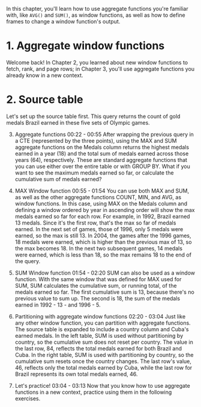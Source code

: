 In this chapter, you'll learn how to use aggregate functions you're familiar with, like `AVG()` and `SUM()`, as window functions, as well as how to define frames to change a window function's output.

# 1. Aggregate window functions

Welcome back! In Chapter 2, you learned about new window functions to fetch, rank, and page rows; in Chapter 3, you'll use aggregate functions you already know in a new context.

# 2. Source table

Let's set up the source table first. This query returns the count of gold medals Brazil earned in these five sets of Olympic games.


3. Aggregate functions
00:22 - 00:55
After wrapping the previous query in a CTE (represented by the three points), using the MAX and SUM aggregate functions on the Medals column returns the highest medals earned in a year (18) and the total sum of medals earned across those years (64), respectively. These are standard aggregate functions that you can use either over the entire table or with GROUP BY. What if you want to see the maximum medals earned so far, or calculate the cumulative sum of medals earned?

4. MAX Window function
00:55 - 01:54
You can use both MAX and SUM, as well as the other aggregate functions COUNT, MIN, and AVG, as window functions. In this case, using MAX on the Medals column and defining a window ordered by year in ascending order will show the max medals earned so far for each row. For example, in 1992, Brazil earned 13 medals. Since it's the first row, that's the max so far of medals earned. In the next set of games, those of 1996, only 5 medals were earned, so the max is still 13. In 2004, the games after the 1996 games, 18 medals were earned, which is higher than the previous max of 13, so the max becomes 18. In the next two subsequent games, 14 medals were earned, which is less than 18, so the max remains 18 to the end of the query.

5. SUM Window function
01:54 - 02:20
SUM can also be used as a window function. With the same window that was defined for MAX used for SUM, SUM calculates the cumulative sum, or running total, of the medals earned so far. The first cumulative sum is 13, because there's no previous value to sum up. The second is 18, the sum of the medals earned in 1992 - 13 - and 1996 - 5.

6. Partitioning with aggregate window functions
02:20 - 03:04
Just like any other window function, you can partition with aggregate functions. The source table is expanded to include a country column and Cuba's earned medals. In the left table, SUM is used without partitioning by country, so the cumulative sum does not reset per country. The value in the last row, 84, reflects the total medals earned for both Brazil and Cuba. In the right table, SUM is used with partitioning by country, so the cumulative sum resets once the country changes. The last row's value, 46, reflects only the total medals earned by Cuba, while the last row for Brazil represents its own total medals earned, 46.

7. Let's practice!
03:04 - 03:13
Now that you know how to use aggregate functions in a new context, practice using them in the following exercises.

